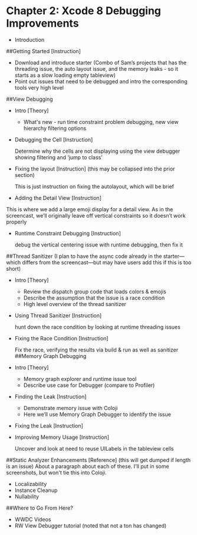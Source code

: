 # Chapter 2: Xcode 8 Debugging Improvements

* Introduction

##Getting Started [Instruction]
  
  * Download and introduce starter (Combo of Sam’s projects that has the threading issue, the auto layout issue, and the memory leaks - so it starts as a slow loading empty tableview)
  * Point out issues that need to be debugged and intro the corresponding tools very high level

##View Debugging
  * Intro [Theory]
    * What's new - run time constraint problem debugging, new view hierarchy filtering options
  * Debugging the Cell [Instruction]

    Determine why the cells are not displaying using the view debugger showing filtering and ‘jump to class’
  * Fixing the layout [Instruction] (this may be collapsed into the prior section)
    
    This is just instruction on fixing the autolayout, which will be brief
  * Adding the Detail View [Instruction]
  
   This is where we add a large emoji display for a detail view.  As in the screencast, we’ll originally leave off vertical constraints so it doesn’t work properly
  * Runtime Constraint Debugging [Instruction]

    debug the vertical centering issue with runtime debugging, then fix it

##Thread Sanitizer 
(I plan to have the async code already in the starter—which differs from the screencast—but may have users add this if this is too short)

* Intro  [Theory]
  * Review the dispatch group code that loads colors & emojis
  * Describe the assumption that the issue is a race condition
  * High level overview of the thread sanitizer
* Using Thread Sanitizer [Instruction]

  hunt down the race condition by looking at runtime threading issues
* Fixing the Race Condition [Instruction]

  Fix the race, verifying the results via build & run as well as sanitizer 
##Memory Graph Debugging
* Intro [Theory]
  * Memory graph explorer and runtime issue tool
  * Describe use case for Debugger (compare to Profiler)
* Finding the Leak [Instruction]
  * Demonstrate memory issue with Coloji
  * Here we’ll use Memory Graph Debugger to identify the issue
* Fixing the Leak [Instruction]
* Improving Memory Usage [Instruction]

  Uncover and look at need to reuse UILabels in the tableview cells
  
##Static Analyzer Enhancements [Reference]
(this will get dumped if length is an issue)
About a paragraph about each of these.  I'll put in some screenshots, but won't tie this into Coloji.

* Localizability
* Instance Cleanup
* Nullability

##Where to Go From Here?
* WWDC Videos
* RW View Debugger tutorial (noted that not a ton has changed)




